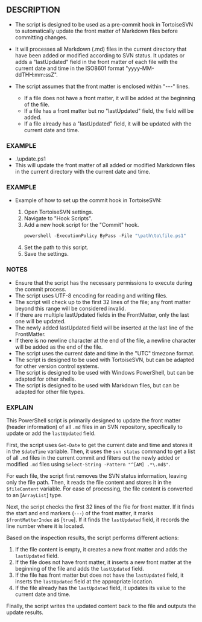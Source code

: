 ## DESCRIPTION

- The script is designed to be used as a pre-commit hook in TortoiseSVN to automatically update the front matter of Markdown files before committing changes.

- It will processes all Markdown (.md) files in the current directory that have been added or modified according to SVN status. It updates or adds a "lastUpdated" field in the front matter of each file with the current date and time in the ISO8601 format "yyyy-MM-ddTHH:mm:ssZ".

- The script assumes that the front matter is enclosed within "---" lines.
  - If a file does not have a front matter, it will be added at the beginning of the file.
  - If a file has a front matter but no "lastUpdated" field, the field will be added.
  - If a file already has a "lastUpdated" field, it will be updated with the current date and time.

### EXAMPLE

- .\update.ps1
- This will update the front matter of all added or modified Markdown files in the current directory with the current date and time.

### EXAMPLE

- Example of how to set up the commit hook in TortoiseSVN:

  1. Open TortoiseSVN settings.
  2. Navigate to "Hook Scripts".
  3. Add a new hook script for the "Commit" hook.
     ```powershell
     powershell -ExecutionPolicy ByPass -File "\path\to\file.ps1"
     ```
  4. Set the path to this script.
  5. Save the settings.

### NOTES

- Ensure that the script has the necessary permissions to execute during the commit process.
- The script uses UTF-8 encoding for reading and writing files.
- The script will check up to the first 32 lines of the file; any front matter beyond this range will be considered invalid.
- If there are multiple lastUpdated fields in the FrontMatter, only the last one will be updated.
- The newly added lastUpdated field will be inserted at the last line of the FrontMatter.
- If there is no newline character at the end of the file, a newline character will be added as the end of the file.
- The script uses the current date and time in the "UTC" timezone format.
- The script is designed to be used with TortoiseSVN, but can be adapted for other version control systems.
- The script is designed to be used with Windows PowerShell, but can be adapted for other shells.
- The script is designed to be used with Markdown files, but can be adapted for other file types.

### EXPLAIN

This PowerShell script is primarily designed to update the front matter (header information) of all `.md` files in an SVN repository, specifically to update or add the `lastUpdated` field.

First, the script uses `Get-Date` to get the current date and time and stores it in the `$dateTime` variable. Then, it uses the `svn status` command to get a list of all `.md` files in the current commit and filters out the newly added or modified `.md` files using `Select-String -Pattern "^[AM] .*\.md$"`.

For each file, the script first removes the SVN status information, leaving only the file path. Then, it reads the file content and stores it in the `$fileContent` variable. For ease of processing, the file content is converted to an [`ArrayList`] type.

Next, the script checks the first 32 lines of the file for front matter. If it finds the start and end markers (`---`) of the front matter, it marks `$frontMatterIndex` as [`true`]. If it finds the `lastUpdated` field, it records the line number where it is located.

Based on the inspection results, the script performs different actions:

1. If the file content is empty, it creates a new front matter and adds the `lastUpdated` field.
2. If the file does not have front matter, it inserts a new front matter at the beginning of the file and adds the `lastUpdated` field.
3. If the file has front matter but does not have the `lastUpdated` field, it inserts the `lastUpdated` field at the appropriate location.
4. If the file already has the `lastUpdated` field, it updates its value to the current date and time.

Finally, the script writes the updated content back to the file and outputs the update results.
